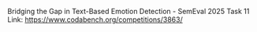 Bridging the Gap in Text-Based Emotion Detection - SemEval 2025 Task 11
Link: https://www.codabench.org/competitions/3863/
